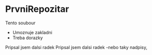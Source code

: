 # PrvniRepozitar


Tento soubour
- Umoznuje zakladni 
- Treba dorazky

Pripsal jsem dalsi radek
Pripsal jsem dalsi radek
-nebo taky nadpisy,

